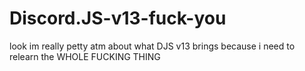 # Discord.JS-v13-fuck-you
look im really petty atm about what DJS v13 brings because i need to relearn the WHOLE FUCKING THING
